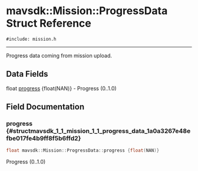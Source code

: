 # mavsdk::Mission::ProgressData Struct Reference
`#include: mission.h`

----


Progress data coming from mission upload. 


## Data Fields


float [progress](#structmavsdk_1_1_mission_1_1_progress_data_1a0a3267e48efbe017fe4b9ff8f5b6ffd2) {float(NAN)} - Progress (0..1.0)


## Field Documentation


### progress {#structmavsdk_1_1_mission_1_1_progress_data_1a0a3267e48efbe017fe4b9ff8f5b6ffd2}

```cpp
float mavsdk::Mission::ProgressData::progress {float(NAN)}
```


Progress (0..1.0)

